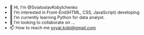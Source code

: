 - 👋 Hi, I’m @SviatoslavKobylchenko
- 👀 I’m interested in Front-End(HTML, CSS, JavaScript) developing
- 🌱 I’m currently learning Python for data analyst.
- 💞️ I’m looking to collaborate on ...
- 📫 How to reach me svyat.kobi@gmail.com

<!---
SviatoslavKobylchenko/SviatoslavKobylchenko is a ✨ special ✨ repository because its `README.md` (this file) appears on your GitHub profile.
You can click the Preview link to take a look at your changes.
--->
